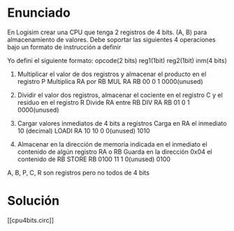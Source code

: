 # Enunciado
En Logisim crear una CPU que tenga 2 registros de 4 bits. (A, B) para almacenamiento de valores. Debe soportar las siguientes 4 operaciones bajo un formato de instrucción a definir

Yo definí el siguiente formato: opcode(2 bits) reg1(1bit) reg2(1bit) inm(4 bits) 

1. Multiplicar el valor de dos registros y almacenar el producto en el registro P 
   Multiplica RA por RB 
	MUL RA RB 
	00 0 1 0000(unused) 
	
2. Dividir el valor dos registros, almacenar el cociente en el registro C y el residuo en el registro R Divide RA entre RB 
   DIV RA RB 
   01 0 1 0000(unused) 
   
3. Cargar valores inmediatos de 4 bits a registros Carga en RA el inmediato 10 (decimal) 
   LOADI RA 
   10 10 0 0(unused) 1010
   
4. Almacenar en la dirección de memoria indicada en el inmediato el contenido de algún registro RA o RB Guarda en la dirección 0x04 el contenido de RB 
   STORE RB 
   0100 11 1 0(unused) 0100 
   
A, B, P, C, R son registros pero no todos de 4 bits

# Solución
[[cpu4bits.circ]]
